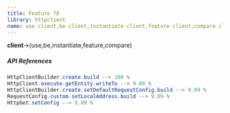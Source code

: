 ```yaml
---
title: Feature 78
library: httpclient
name: use client,be client,instantiate client,feature client,compare client
---
```


**client**->(use,be,instantiate,feature,compare)

##### API References

```java
HttpClientBuilder.create.build --> 100 %
HttpClient.execute.getEntity.writeTo --> 9.09 %
HttpClientBuilder.create.setDefaultRequestConfig.build --> 9.09 %
RequestConfig.custom.setLocalAddress.build --> 9.09 %
HttpGet.setConfig --> 9.09 %
```
